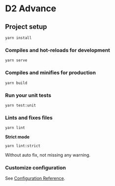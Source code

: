 # D2 Advance

## Project setup
```
yarn install
```

### Compiles and hot-reloads for development
```
yarn serve
```

### Compiles and minifies for production
```
yarn build
```

### Run your unit tests
```
yarn test:unit
```

### Lints and fixes files
```
yarn lint
```

**Strict mode**
```
yarn lint:strict
```

Without auto fix, not missing any warning.

### Customize configuration
See [Configuration Reference](https://cli.vuejs.org/config/).
